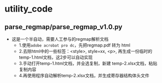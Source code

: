# utility_code

## parse_regmap/parse_regmap_v1.0.py
- 这是一个半自动，需要人工参与的regmap解析文档
  - 1.使用`adobe acrobat pro dc`，先把regmap.pdf 转为 html
  - 2.去除html中的一些标签：\<style>, style=xx, \<p>, 再生成一份临时的temp-1.html文档，这2步可以自动实现
  - 3.手动打开temp-1.html文档，并全选复制，新建 temp-2.xlsx文档，粘贴复制内容
  - 4.再使用程序自动解析temp-2.xlsx文档，并生成寄存器结构体头文件
